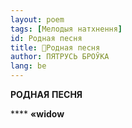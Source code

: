 ```yaml
---
layout: poem
tags: [Мелодыя натхнення]
id: Родная песня
title: 🚧Родная песня
author: ПЯТРУСЬ БРОЎКА
lang: be
---
```



 
**РОДНАЯ**  **ПЕСНЯ**

  

**** **«wi****do****w**

  
  
